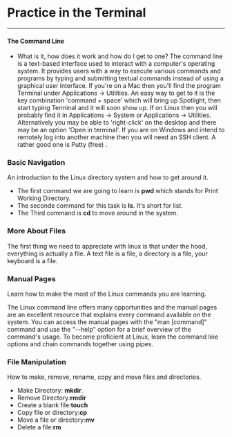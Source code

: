 # Practice in the Terminal
-----------------------

#### The Command Line

- What is it, how does it work and how do I get to one?
The command line is a text-based interface used to interact with a computer's operating system. It provides users with a way to execute various commands and programs by typing and submitting textual commands instead of using a graphical user interface.
If you're on a Mac then you'll find the program Terminal under Applications -> Utilities. An easy way to get to it is the key combination 'command + space' which will bring up Spotlight, then start typing Terminal and it will soon show up.
If on Linux then you will probably find it in Applications -> System or Applications -> Utilities. Alternatively you may be able to 'right-click' on the desktop and there may be an option 'Open in terminal'.
If you are on Windows and intend to remotely log into another machine then you will need an SSH client. A rather good one is Putty (free) .

### Basic Navigation 
An introduction to the Linux directory system and how to get around it.

   - The first command we are going to learn is <b>pwd</b> which stands for Print Working Directory.
   -  The seconde command for this task is <b>ls</b>. It's short for list. 
   - The Third command is <b>cd</b> to move around in the system.

### More About Files 

The first thing we need to appreciate with linux is that under the hood, everything is actually a file. A text file is a file, a directory is a file, your keyboard is a file.

### Manual Pages 

Learn how to make the most of the Linux commands you are learning.

   The Linux command line offers many opportunities and the manual pages are an excellent resource that explains every command available on the system. You can access the manual pages with the "man [command]" command and use the "--help" option for a brief overview of the command's usage. To become proficient at Linux, learn the command line options and chain commands together using pipes.

   ### File Manipulation 

   How to make, remove, rename, copy and move files and directories.
 - Make Directory: <b>mkdir</b>.
 - Remove Directory:<b>rmdir</b>
 - Create a blank file:<b>touch</b>
 - Copy file or directory:<b>cp</b>
 -  Move a file or directory:<b>mv</b>
 - Delete a file:<b>rm</b>
